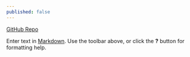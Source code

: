 ```yaml
---
published: false
---
```


[GitHub Repo](https://github.com/blckswmngbrd)

Enter text in [Markdown](http://daringfireball.net/projects/markdown/). Use the toolbar above, or click the **?** button for formatting help.
